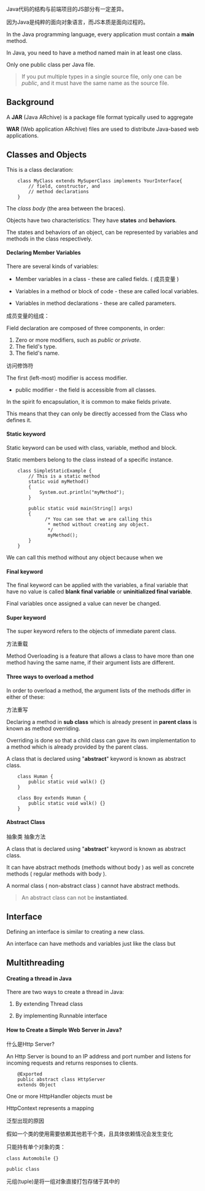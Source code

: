 Java代码的结构与前端项目的JS部分有一定差异。

因为Java是纯粹的面向对象语言，而JS本质是面向过程的。

In the Java programming language, every application must contain a **main** method.

In Java, you need to have a method named main in at least one class.

Only one public class per Java file.

> If you put multiple types in a single source file, only one can be *public*, and it must have the same name as the source file.

## Background

A **JAR** (Java ARchive) is a package file format typically used to aggregate

**WAR** (Web application ARchive) files are used to distribute Java-based web applications.

## Classes and Objects

This is a class declaration:

        class MyClass extends MySuperClass implements YourInterface{
            // field, constructor, and 
            // method declarations
        }

The *class body* (the area between the braces).

Objects have two characteristics: They have **states** and **behaviors**.

The states and behaviors of an object, can be represented by variables and methods in the class respectively.

#### Declaring Member Variables

There are several kinds of variables:

- Member variables in a class - these are called fields. ( 成员变量 )

- Variables in a method or block of code - these are called local variables.

- Variables in method declarations - these are called parameters.

成员变量的组成：

Field declaration are composed of three components, in order:

1. Zero or more modifiers, such as *public* or *private*.
2. The field's type.
3. The field's name.

访问修饰符

The first (left-most) modifier is access modifier. 

- public modifier - the field is accessible from all classes.

In the spirit fo encapsulation, it is common to make fields private.

This means that they can only be directly accessed from the Class who defines it.

#### Static keyword

Static keyword can be used with class, variable, method and block.

Static members belong to the class instead of a specific instance.

        class SimpleStaticExample {
            // This is a static method
            static void myMethod()
            {
                System.out.println("myMethod");
            }
         
            public static void main(String[] args)
            {
                  /* You can see that we are calling this
                   * method without creating any object. 
                   */
                   myMethod();
            }
        }
        
We can call this method without any object because when we 

#### Final keyword

The final keyword can be applied with the variables, a final variable that have no value is called **blank final variable** or **uninitialized final variable**. 

Final variables once assigned a value can never be changed.

#### Super keyword

The super keyword refers to the objects of immediate parent class.

方法重载

Method Overloading is a feature that allows a class to have more than one method having the same name, if their argument lists are different.

#### Three ways to overload a method

In order to overload a method, the argument lists of the methods differ in either of these:

方法重写

Declaring a method in **sub class** which is already present in **parent class** is known as method overriding.

Overriding is done so that a child class can gave its own implementation to a method which is already provided by the parent class.

A class that is declared using "**abstract**" keyword is known as abstract class.

        class Human {
            public static void walk() {}
        }
        
        class Boy extends Human {
            public static void walk() {}
        }
        
#### Abstract Class 

抽象类 抽象方法

A class that is declared using "**abstract**" keyword is known as abstract class.

It can have abstract methods (methods without body ) as well as concrete methods ( regular methods with body ).

A normal class ( non-abstract class ) cannot have abstract methods.

> An abstract class can not be **instantiated**.

## Interface

Defining an interface is similar to creating a new class.

An interface can have methods and variables just like the class but 

## Multithreading

#### Creating a thread in Java

There are two ways to create a thread in Java:

1. By extending Thread class

2. By implementing Runnable interface

#### How to Create a Simple Web Server in Java?

什么是Http Server?

An Http Server is bound to an IP address and port number and listens for incoming requests and returns responses to clients.

        @Exported
        public abstract class HttpServer
        extends Object
        
One or more HttpHandler objects must be 

HttpContext represents a mapping 

泛型出现的原因

假如一个类的使用需要依赖其他若干个类，且具体依赖情况会发生变化

只能持有单个对象的类：

    class Automobile {}
    
    public class 
    

元组(tuple)是将一组对象直接打包存储于其中的